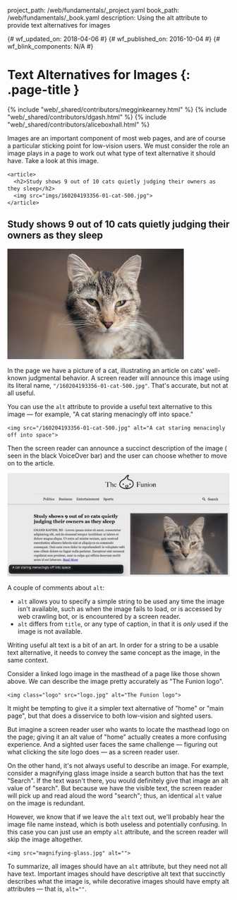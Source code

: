project_path: /web/fundamentals/_project.yaml
book_path: /web/fundamentals/_book.yaml
description: Using the alt attribute to provide text alternatives for images


{# wf_updated_on: 2018-04-06 #}
{# wf_published_on: 2016-10-04 #}
{# wf_blink_components: N/A #}

# Text Alternatives for Images {: .page-title }

{% include "web/_shared/contributors/megginkearney.html" %}
{% include "web/_shared/contributors/dgash.html" %}
{% include "web/_shared/contributors/aliceboxhall.html" %}



Images are an important component of most web pages, and are of course a
particular sticking point for low-vision users. We must consider the role an
image plays in a page to work out what type of text alternative it should have.
Take a look at this image.

    <article>
      <h2>Study shows 9 out of 10 cats quietly judging their owners as they sleep</h2>
      <img src="imgs/160204193356-01-cat-500.jpg">
    </article>

<article>
  <h2>Study shows 9 out of 10 cats quietly judging their owners as they sleep</h2>
  <img src="imgs/160204193356-01-cat-500.jpg">
</article>

In the page we have a picture of a cat, illustrating an article on cats'
well-known judgmental behavior. A screen reader will announce this image using
its literal name, `"/160204193356-01-cat-500.jpg"`. That's accurate, but not at
all useful.

You can use the `alt` attribute to provide a useful text alternative to this
image &mdash; for example, "A cat staring menacingly off into space."

    <img src="/160204193356-01-cat-500.jpg" alt="A cat staring menacingly off into space">

Then the screen reader can announce a succinct description of the image (
seen in the black VoiceOver bar) and the user can choose whether to move on to
the article.

![an image with improved alt text](imgs/funioncat2.png)

A couple of comments about `alt`:

 - `alt` allows you to specify a simple string to be used any time the image
   isn't available, such as when the image fails to load, or is accessed by web
   crawling bot, or is encountered by a screen reader.
 - `alt` differs from `title`, or any type of caption, in that it is *only* used
   if the image is not available.

Writing useful alt text is a bit of an art. In order for a string to be a usable
text alternative, it needs to convey the same concept as the image, in the same
context.

Consider a linked logo image in the masthead of a page like those shown above.
We can describe the image pretty accurately as "The Funion logo".

    <img class="logo" src="logo.jpg" alt="The Funion logo">

It might be tempting to give it a simpler text alternative of "home" or "main
page", but that does a disservice to both low-vision and sighted users.

But imagine a screen reader user who wants to locate the masthead logo on the
page; giving it an alt value of "home" actually creates a more confusing
experience. And a sighted user faces the same challenge &mdash; figuring out
what clicking the site logo does &mdash; as a screen reader user.

On the other hand, it's not always useful to describe an image. For example,
consider a magnifying glass image inside a search button that has the text
"Search". If the text wasn't there, you would definitely give that image an alt
value of "search". But because we have the visible text, the screen reader will
pick up and read aloud the word "search"; thus, an identical `alt` value on the
image is redundant.

However, we know that if we leave the `alt` text out, we'll probably hear the
image file name instead, which is both useless and potentially confusing. In
this case you can just use an empty `alt` attribute, and the screen reader will
skip the image altogether.

    <img src="magnifying-glass.jpg" alt="">

To summarize, all images should have an `alt` attribute, but they need not all
have text. Important images should have descriptive alt text that succinctly
describes what the image is, while decorative images should have empty alt
attributes &mdash; that is, `alt=""`.
